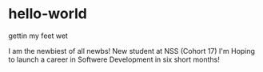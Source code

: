 # hello-world
gettin my feet wet

I am the newbiest of all newbs! New student at NSS (Cohort 17) 
I'm Hoping to launch a career in Softwere Development in six short months!
